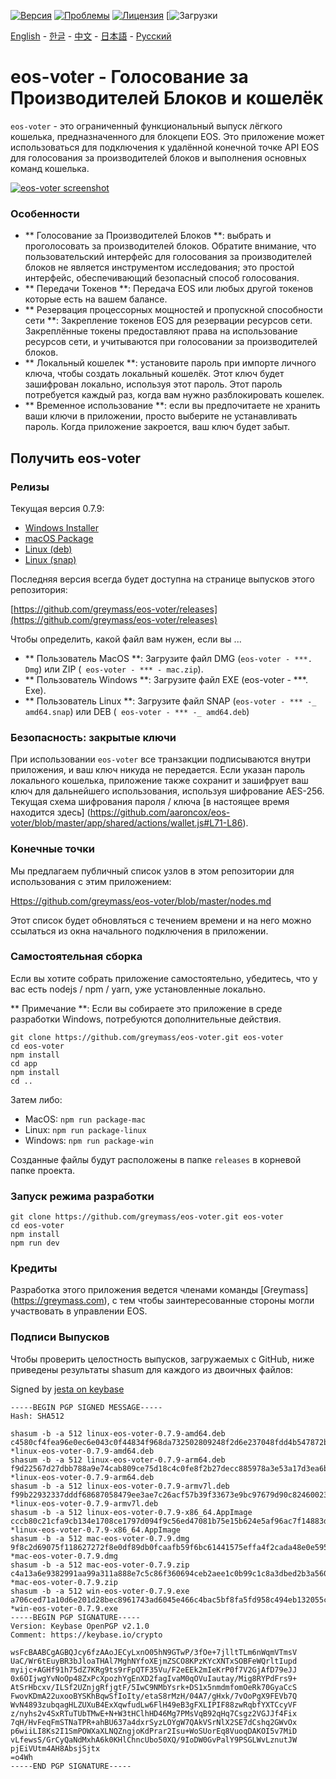 [![Версия](https://img.shields.io/github/release/greymass/eos-voter/all.svg)](https://github.com/greymass/eos-voter/releases)
[![Проблемы](https://img.shields.io/github/issues/greymass/eos-voter.svg)](https://github.com/greymass/eos-voter/issues)
[![Лицензия](https://img.shields.io/badge/license-MIT-blue.svg)](https://raw.githubusercontent.com/greymass/eos-voter/master/LICENSE)
[![Загрузки](https://img.shields.io/github/downloads/greymass/eos-voter/total.svg)

[English](https://github.com/greymatss/eos-voter/blob/master/README.md) - [한글](https://github.com/greymass/eos-voter/blob/master/README.kr.md) - [中文](https://github.com/greymass/eos-voter/blob/master/README.zh.md) - [日本語](https://github.com/greymass/eos-voter/blob/master/README.ja.md) - [Русский](https://github.com/greymass/eos-voter/blob/master/README.ru.md)

# eos-voter - Голосование за Производителей Блоков и кошелёк

`eos-voter` - это ограниченный функциональный выпуск лёгкого кошелька, предназначенного для блокцепи EOS. Это приложение может использоваться для подключения к удалённой конечной точке API EOS для голосования за производителей блоков и выполнения основных команд кошелька.


[![eos-voter screenshot](https://raw.githubusercontent.com/greymass/eos-voter/master/eos-voter.png)](https://raw.githubusercontent.com/greymass/eos-voter/master/eos-voter.png)

### Особенности

- ** Голосование за Производителей Блоков **: выбрать и проголосовать за производителей блоков. Обратите внимание, что пользовательский интерфейс для голосования за производителей блоков не является инструментом исследования; это простой интерфейс, обеспечивающий безопасный способ голосования.
- ** Передачи Токенов **: Передача EOS или любых другой токенов которые есть на вашем балансе.
- ** Резервация процессорных мощностей и пропускной способности сети **: Закрепление токенов EOS для резервации ресурсов сети. Закреплённые токены предоставляют права на использование ресурсов сети, и учитываются при голосовании за производителей блоков.
- ** Локальный кошелек **: установите пароль при импорте личного ключа, чтобы создать локальный кошелёк. Этот ключ будет зашифрован локально, используя этот пароль. Этот пароль потребуется каждый раз, когда вам нужно разблокировать кошелек.
- ** Временное использование **: если вы предпочитаете не хранить ваши ключи в приложении, просто выберите не устанавливать пароль. Когда приложение закроется, ваш ключ будет забыт.

## Получить eos-voter

### Релизы

Текущая версия 0.7.9:

- [Windows Installer](https://github.com/greymass/eos-voter/releases/download/v0.7.9/win-eos-voter-0.7.9.exe)
- [macOS Package](https://github.com/greymass/eos-voter/releases/download/v0.7.9/mac-eos-voter-0.7.9.dmg)
- [Linux (deb)](https://github.com/greymass/eos-voter/releases/download/v0.7.9/linux-eos-voter-0.7.9-amd64.deb)
- [Linux (snap)](https://github.com/greymass/eos-voter/releases/download/v0.7.9/linux-eos-voter-0.7.9-amd64.snap)

Последняя версия всегда будет доступна на странице выпусков этого репозитория:

[https://github.com/greymass/eos-voter/releases](https://github.com/greymass/eos-voter/releases)

Чтобы определить, какой файл вам нужен, если вы ...

- ** Пользователь MacOS **: Загрузите файл DMG (`eos-voter - ***. Dmg`) или ZIP (` eos-voter - *** - mac.zip`).
- ** Пользователь Windows **: Загрузите файл EXE (eos-voter - ***. Exe).
- ** Пользователь Linux **: Загрузите файл SNAP (`eos-voter - *** -_ amd64.snap`) или DEB (` eos-voter - *** -_ amd64.deb`)

### Безопасность: закрытые ключи

При использовании `eos-voter` все транзакции подписываются внутри приложения, и ваш ключ никуда не передается. Если указан пароль локального кошелька, приложение также сохранит и зашифрует ваш ключ для дальнейшего использования, используя шифрование AES-256. Текущая схема шифрования пароля / ключа [в настоящее время находится здесь] (https://github.com/aaroncox/eos-voter/blob/master/app/shared/actions/wallet.js#L71-L86).

### Конечные точки

Мы предлагаем публичный список узлов в этом репозитории для использования с этим приложением:

[Https://github.com/greymass/eos-voter/blob/master/nodes.md](https://github.com/greymass/eos-voter/blob/master/nodes.md)

Этот список будет обновляться с течением времени и на него можно ссылаться из окна начального подключения в приложении.

### Самостоятельная сборка

Если вы хотите собрать приложение самостоятельно, убедитесь, что у вас есть nodejs / npm / yarn, уже установленные локально.

** Примечание **: Если вы собираете это приложение в среде разработки Windows, потребуются дополнительные действия.

```
git clone https://github.com/greymass/eos-voter.git eos-voter
cd eos-voter
npm install
cd app
npm install
cd ..
```

Затем либо:

- MacOS: `npm run package-mac`
- Linux: `npm run package-linux`
- Windows: `npm run package-win`

Созданные файлы будут расположены в папке `releases` в корневой папке проекта.

### Запуск режима разработки

```
git clone https://github.com/greymass/eos-voter.git eos-voter
cd eos-voter
npm install
npm run dev
```

### Кредиты

Разработка этого приложения ведется членами команды [Greymass] (https://greymass.com), с тем чтобы заинтересованные стороны могли участвовать в управлении EOS.

### Подписи Выпусков

Чтобы проверить целостность выпусков, загружаемых с GitHub, ниже приведены результаты shasum для каждого из двоичных файлов:

Signed by [jesta on keybase](https://keybase.io/jesta)

```
-----BEGIN PGP SIGNED MESSAGE-----
Hash: SHA512

shasum -b -a 512 linux-eos-voter-0.7.9-amd64.deb
c4580cf4fea96e0ec6e043c0f44834f968da732502809248f2d6e237048fdd4b547872bc3a34e816a054156c8b8a06125ec298f1d7f5f253649f510ccd12b6ad *linux-eos-voter-0.7.9-amd64.deb
shasum -b -a 512 linux-eos-voter-0.7.9-arm64.deb
f9d22567d27dbb788a9e74cab809ce75d18c4c0fe8f2b27decc885978a3e53a17d3ea6b7b097781581a6897e691a3d1606c8e659f1130d0ac822f527c30f74f8 *linux-eos-voter-0.7.9-arm64.deb
shasum -b -a 512 linux-eos-voter-0.7.9-armv7l.deb
f99b22932337dddf68687058479ee3ae7c26acf57b39f33673e9bc97679d90c82460023a8a472032950c384486cb317a9da1a956fd3eb621863b1ae83a577704 *linux-eos-voter-0.7.9-armv7l.deb
shasum -b -a 512 linux-eos-voter-0.7.9-x86_64.AppImage
cccb80c21cfa9cb134e1708ce1797d094f9c56ed47081b75e15b624e5af96ac7f14883da04c26cf817c2bd7d28a41d4e6c306fdb07abd0ca8dd1d072bc44c815 *linux-eos-voter-0.7.9-x86_64.AppImage
shasum -b -a 512 mac-eos-voter-0.7.9.dmg
9f8c2d69075f118627272f8e0df89db0fcaafb59f6bc61441575effa4f2cada48e0e595b6e8d22a3ba1e2c55a7a6985462517b2eee8c4e242207936e1413a02f *mac-eos-voter-0.7.9.dmg
shasum -b -a 512 mac-eos-voter-0.7.9.zip
c4a13a6e9382991aa99a311a888e7c5c86f360694ceb2aee1c0b99c1c8a3dbed2b3a5602ce4ef8a1b8b540129fa9b52c5b7b331ad33525eb7d66678491c8baf6 *mac-eos-voter-0.7.9.zip
shasum -b -a 512 win-eos-voter-0.7.9.exe
a706ced71a10d6e201d28bec8961743ad6045e466c4bac5bf8fa5fd958c494eb132055c6205154f44df157696a80e13dd628e2c40df6356cce064c17eac9b0b9 *win-eos-voter-0.7.9.exe
-----BEGIN PGP SIGNATURE-----
Version: Keybase OpenPGP v2.1.0
Comment: https://keybase.io/crypto

wsFcBAABCgAGBQJcy6fzAAoJECyLxnO05hN9GTwP/3fOe+7jlltTLm6nWqmVTmsV
UaC/Wr6tEuyBR3bJloaTHAl7MghNYfoXEjmZSCO8KPzKYcXNTxSOBFeWQrltIupd
myijc+AGHf91h75dZ7KRg9ts9rFpQTF35Vu/F2eEEk2mIeKrP0f7V2GjAfD79eJJ
0x6OIjwgYvNoOp48ZxPcXpozhYgEnXD2fagIvaM0qOVuIautay/Mig8RYPdFrs9+
AtSrHbcxv/ILSf2UZnjgRfjgtF/5IwC9NMbYsrk+DS1x5nmdmfomOeRk70GyaCcS
FwovKDmA22uxooBYSKhBqwSfIoIty/etaS8rMzH/04A7/gHxk/7vOoPgX9FEVb7Q
WvN4893zubqagHLZUXuB4ExXqwfudLw6FlH49eB3gFXLIPIF88zwRqbfYXTCcyVF
z/nyhs2v4SxRTuTUbTMwE+N+W3tHClhHD46Mg7PMsVqB92qHq7Csgz2VGJJf4Fix
7qH/HvFeqFmSTNaTPR+ahBU637a4dxrSyzLOYgW7QAkVSrNlX2SE7dCshq2GWvOx
p6wiiLI8Ks2I1SmPOWXaXLNQZngjoKdPrar2Isu+WoSUorEq8VuoqDAKOI5v7MiD
vLfewsS/GrCyQaNdMxhA6k0KHlChncUbo50XQ/9IoDW0GvPalY9PSGLWvLznutJW
pjEiVUtm4AH8AbsjSjtx
=o4Wh
-----END PGP SIGNATURE-----
```
